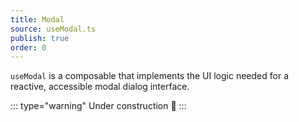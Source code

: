 ```yaml
---
title: Modal
source: useModal.ts
publish: true
order: 0
---
```


`useModal` is a composable that implements the UI logic needed for a reactive, accessible modal dialog interface.

::: type="warning"
Under construction 🚧
:::
